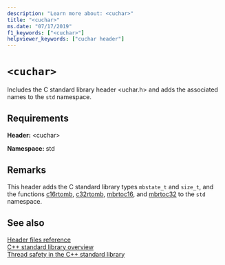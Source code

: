 ```yaml
---
description: "Learn more about: <cuchar>"
title: "<cuchar>"
ms.date: "07/17/2019"
f1_keywords: ["<cuchar>"]
helpviewer_keywords: ["cuchar header"]
---
```

# `<cuchar>`

Includes the C standard library header \<uchar.h> and adds the associated names to the `std` namespace.

## Requirements

**Header:** \<cuchar>

**Namespace:** std

## Remarks

This header adds the C standard library types `mbstate_t` and `size_t`, and the functions [c16rtomb](../c-runtime-library/reference/c16rtomb-c32rtomb1.md), [c32rtomb](../c-runtime-library/reference/c16rtomb-c32rtomb1.md), [mbrtoc16](../c-runtime-library/reference/mbrtoc16-mbrtoc323.md), and [mbrtoc32](../c-runtime-library/reference/mbrtoc16-mbrtoc323.md) to the `std` namespace.

## See also

[Header files reference](cpp-standard-library-header-files.md)\
[C++ standard library overview](cpp-standard-library-overview.md)\
[Thread safety in the C++ standard library](thread-safety-in-the-cpp-standard-library.md)
